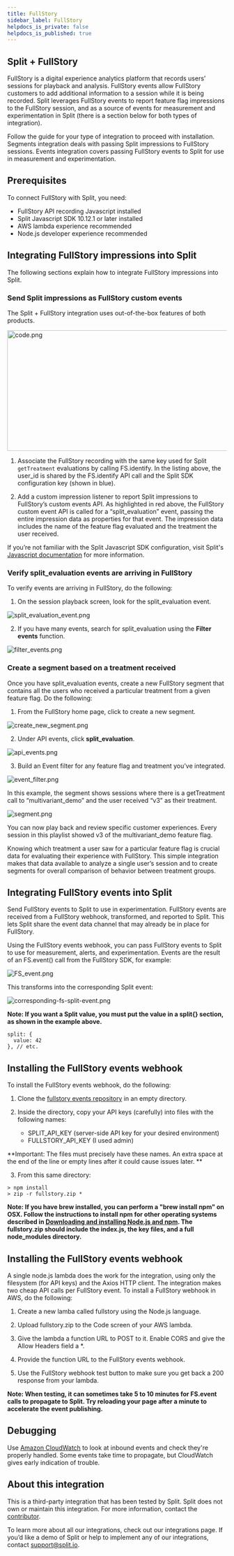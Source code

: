 ```yaml
---
title: FullStory
sidebar_label: FullStory
helpdocs_is_private: false
helpdocs_is_published: true
---
```


<p>
  <button hidden style={{borderRadius:'8px', border:'1px', fontFamily:'Courier New', fontWeight:'800', textAlign:'left'}}> help.split.io link: https://help.split.io/hc/en-us/articles/360045937831-FullStory <br /> ✘ images still hosted on help.split.io </button>
</p>

## Split + FullStory

FullStory is a digital experience analytics platform that records users’ sessions for playback and analysis. FullStory events allow FullStory customers to add additional information to a session while it is being recorded. Split leverages FullStory events to report feature flag impressions to the FullStory session, and as a source of events for measurement and experimentation in Split (there is a section below for both types of integration). 

Follow the guide for your type of integration to proceed with installation. Segments integration deals with passing Split impressions to FullStory sessions. Events integration covers passing FullStory events to Split for use in measurement and experimentation.

## Prerequisites

To connect FullStory with Split, you need:

* FullStory API recording Javascript installed
* Split Javascript SDK 10.12.1 or later installed
* AWS lambda experience recommended
* Node.js developer experience recommended

## Integrating FullStory impressions into Split

The following sections explain how to integrate FullStory impressions into Split.

### Send Split impressions as FullStory custom events

The Split + FullStory integration uses out-of-the-box features of both products.

<p>
  <img src="https://help.split.io/hc/article_attachments/360061296432/code.png" alt="code.png" width="514" height="276" />
</p>
 
1. Associate the FullStory recording with the same key used for Split `getTreatment` evaluations by calling FS.identify. In the listing above, the user_id is shared by the FS.identify API call and the Split SDK configuration key (shown in blue).

2. Add a custom impression listener to report Split impressions to FullStory’s custom events API. As highlighted in red above, the FullStory custom event API is called for a “split_evaluation” event, passing the entire impression data as properties for that event. The impression data includes the name of the feature flag evaluated and the treatment the user received.

If you’re not familiar with the Split Javascript SDK configuration, visit Split's [Javascript documentation](https://help.split.io/hc/en-us/articles/360020448791-JavaScript-SDK) for more information.

### Verify split_evaluation events are arriving in FullStory

To verify events are arriving in FullStory, do the following:

1. On the session playback screen, look for the split_evaluation event.

<p>
  <img src="https://help.split.io/hc/article_attachments/360061430331/split_evaluation_event.png" alt="split_evaluation_event.png" />
</p>

  2. If you have many events, search for split_evaluation using the **Filter events** function.

<p>
  <img src="https://help.split.io/hc/article_attachments/360061265172/filter_events.png" alt="filter_events.png" />
</p>

### Create a segment based on a treatment received

Once you have split_evaluation events, create a new FullStory segment that contains all the users who received a particular treatment from a given feature flag. Do the following:

1. From the FullStory home page, click to create a new segment.

<p>
  <img src="https://help.split.io/hc/article_attachments/360061430291/create_new_segment.png" alt="create_new_segment.png" />
</p> 

2. Under API events, click **split_evaluation**.

<p>
  <img src="https://help.split.io/hc/article_attachments/360061265092/api_events.png" alt="api_events.png" />
</p>

3. Build an Event filter for any feature flag and treatment you’ve integrated.

<p>
  <img src="https://help.split.io/hc/article_attachments/360061265152/event_filter.png" alt="event_filter.png" />
</p>

  In this example, the segment shows sessions where there is a getTreatment call to “multivariant_demo” and the user received “v3” as their treatment.

<p>
  <img src="https://help.split.io/hc/article_attachments/360061430311/segment.png" alt="segment.png" />
</p>

You can now play back and review specific customer experiences. Every session in this playlist showed v3 of the multivariant_demo feature flag.

Knowing which treatment a user saw for a particular feature flag is crucial data for evaluating their experience with FullStory. This simple integration makes that data available to analyze a single user’s session and to create segments for overall comparison of behavior between treatment groups.

## Integrating FullStory events into Split

Send FullStory events to Split to use in experimentation. FullStory events are received from a FullStory webhook, transformed, and reported to Split. This lets Split share the event data channel that may already be in place for FullStory.

Using the FullStory events webhook, you can pass FullStory events to Split to use for measurement, alerts, and experimentation. Events are the result of an FS.event() call from the FullStory SDK, for example:

<p>
  <img src="https://help.split.io/hc/article_attachments/12587207079181" alt="FS_event.png" />
</p>

This transforms into the corresponding Split event:

<p>
  <img src="https://help.split.io/hc/article_attachments/12587337868429" alt="corresponding-fs-split-event.png" />
</p>

**Note: If you want a Split value, you must put the value in a split{} section, as shown in the example above.**

```
split: {
  value: 42
}, // etc.
```

## Installing the FullStory events webhook

To install the FullStory events webhook, do the following:

1. Clone the [fullstory events repository](https://github.com/splitio/fullstory-events-2-split) in an empty directory.

2. Inside the directory, copy your API keys (carefully) into files with the following names:
   * SPLIT_API_KEY (server-side API key for your desired environment)
   * FULLSTORY_API_KEY (I used admin)

**Important: The files must precisely have these names. An extra space at the end of the line or empty lines after it could cause issues later. **

3. From this same directory:

```
> npm install 
> zip -r fullstory.zip *
```

**Note: If you have brew installed, you can perform a "brew install npm" on OSX. Follow the instructions to install npm for other operating systems described in [Downloading and installing Node.js and npm](https://docs.npmjs.com/downloading-and-installing-node-js-and-npm). The fullstory.zip should include the index.js, the key files, and a full node_modules directory.**

## Installing the FullStory events webhook

A single node.js lambda does the work for the integration, using only the filesystem (for API keys) and the Axios HTTP client. The integration makes two cheap API calls per FullStory event. To install a FullStory webhook in AWS, do the following:

1. Create a new lamba called fullstory using the Node.js language.

2. Upload fullstory.zip to the Code screen of your AWS lambda.

3. Give the lambda a function URL to POST to it. Enable CORS and give the Allow Headers field a *.

4. Provide the function URL to the FullStory events webhook.

5. Use the FullStory webhook test button to make sure you get back a 200 response from your lambda.

**Note: When testing, it can sometimes take 5 to 10 minutes for FS.event calls to propagate to Split. Try reloading your page after a minute to accelerate the event publishing.**

## Debugging

Use [Amazon CloudWatch](https://docs.aws.amazon.com/AmazonCloudWatch/latest/monitoring/WhatIsCloudWatch.html) to look at inbound events and check they're properly handled. Some events take time to propagate, but CloudWatch gives early indication of trouble.

## About this integration

This is a third-party integration that has been tested by Split. Split does not own or maintain this integration. For more information, contact the [contributor](mailto:david.martin@split.io).

To learn more about all our integrations, check out our integrations page. If you’d like a demo of Split or help to implement any of our integrations, contact [support@split.io](email:support@split.io).

